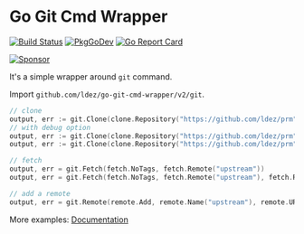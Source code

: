 # Go Git Cmd Wrapper

[![Build Status](https://github.com/ldez/go-git-cmd-wrapper/workflows/Main/badge.svg?branch=master)](https://github.com/ldez/go-git-cmd-wrapper/actions)
[![PkgGoDev](https://pkg.go.dev/badge/github.com/ldez/go-git-cmd-wrapper)](https://pkg.go.dev/github.com/ldez/go-git-cmd-wrapper/v2)
[![Go Report Card](https://goreportcard.com/badge/github.com/ldez/go-git-cmd-wrapper)](https://goreportcard.com/report/github.com/ldez/go-git-cmd-wrapper)

[![Sponsor](https://img.shields.io/badge/Sponsor%20me-%E2%9D%A4%EF%B8%8F-pink.svg)](https://github.com/sponsors/ldez)

It's a simple wrapper around `git` command.

Import `github.com/ldez/go-git-cmd-wrapper/v2/git`.

```go
// clone
output, err := git.Clone(clone.Repository("https://github.com/ldez/prm"))
// with debug option
output, err := git.Clone(clone.Repository("https://github.com/ldez/prm"), git.Debug)
output, err := git.Clone(clone.Repository("https://github.com/ldez/prm"), git.Debugger(true))

// fetch
output, err = git.Fetch(fetch.NoTags, fetch.Remote("upstream"))
output, err = git.Fetch(fetch.NoTags, fetch.Remote("upstream"), fetch.RefSpec("master"))

// add a remote
output, err = git.Remote(remote.Add, remote.Name("upstream"), remote.URL("https://github.com/ldez/prm"))
```

More examples: [Documentation](https://pkg.go.dev/github.com/ldez/go-git-cmd-wrapper/v2/git)
